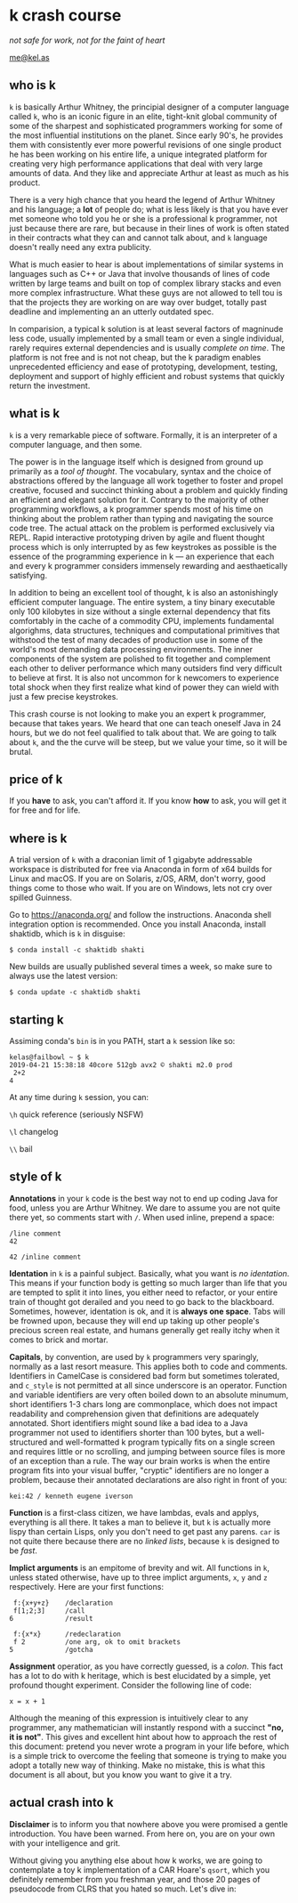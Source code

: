 # k crash course
*not safe for work,
not for the faint of heart*

<me@kel.as>

## who is k

`k` is basically Arthur Whitney, the principial designer of a computer language
called `k`, who is an iconic figure in an elite, tight-knit global community
of some of the sharpest and sophisticated programmers working for some of the most
influential institutions on the planet. Since early 90's, he provides them with 
consistently ever more powerful revisions of one single product he has been working on
his entire life, a unique integrated platform for creating very high performance applications
that deal with very large amounts of data. And they like and appreciate Arthur at least as 
much as his product.

There is a very high chance that you heard the legend of Arthur Whitney and his language; 
a **lot** of people do; what is less likely is that you have ever met 
someone who told you he or she is a professional k programmer, not just because there are rare,
but because in their lines of work is often stated in their contracts what they can and 
cannot talk about, and `k` language doesn't really need any extra publicity.

What is much easier to hear is about implementations of similar systems in languages
such as C++ or Java that involve thousands of lines of code written by large teams 
and built on top of complex library stacks and even more complex infrastructure. What 
these guys are not allowed to tell tou is that the projects they are working on are 
way over budget, totally past deadline and implementing an an utterly outdated spec.

In comparision, a typical k solution is at least several factors of magninude less code, 
usually implemented by a small team or even a single individual, rarely requires 
external dependencies and is usually *complete on time*. The platform is not free
and is not not cheap, but the k paradigm enables unprecedented efficiency and ease of 
prototyping, development, testing, deployment and support of highly efficient and robust 
systems that quickly return the investment.

## what is k

`k` is a very remarkable piece of software. Formally, it is an interpreter of a 
computer language, and then some.

The power is in the language itself which is designed from ground up primarily as 
a *tool of thought*. The vocabulary, syntax and the choice of abstractions 
offered by the language all work together to foster and propel creative, focused 
and succinct thinking about a problem and quickly finding an efficient and elegant 
solution for it. Contrary to the majority of other programming workflows, a k 
programmer spends most of his time on thinking about the problem rather than typing 
and navigating the source code tree. The actual attack on the problem is performed 
exclusively via REPL. Rapid interactive prototyping driven by agile and fluent thought 
process which is only interrupted by as few keystrokes as possible is the essence of the 
programming experience in k — an experience that each and every k programmer 
considers immensely rewarding and aesthaetically satisfying.

In addition to being an excellent tool of thought, k is also an astonishingly 
efficient computer language. The entire system, a tiny binary executable only
100 kilobytes in size without a single external dependency that fits comfortably in 
the cache of a commodity CPU, implements fundamental algorighms, data structures, 
techniques and computational primitives that withstood the test of many decades 
of production use in some of the world's most demanding data processing environments. 
The inner components of the system are polished to fit together and complement each 
other to deliver performance which many outsiders find very difficult to believe 
at first. It is also not uncommon for k newcomers to experience total shock when 
they first realize what kind of power they can wield with just a few precise
keystrokes.

This crash course is not looking to make you an expert k programmer, because
that takes years. We heard that one can teach oneself Java in 24 hours, but we 
do not feel qualified to talk about that. We are going to talk about `k`, and the
the curve will be steep, but we value your time, so it will be brutal.

## price of k

If you **have** to ask, you can't afford it. If you know **how** to ask, you will get it 
for free and for life.

## where is k

A trial version of `k` with a draconian limit of 1 gigabyte addressable workspace is 
distributed for free via Anaconda in form of x64 builds for Linux and macOS. If you 
are on Solaris, z/OS, ARM, don't worry, good things come to those who wait.
If you are on Windows, lets not cry over spilled Guinness.

Go to https://anaconda.org/ and follow the instructions. Anaconda shell integration 
option is recommended. Once you install Anaconda, install shaktidb, which is `k` in 
disguise:

`$ conda install -c shaktidb shakti`

New builds are usually published several times a week, so make sure to always 
use the latest version:

`$ conda update -c shaktidb shakti`

## starting k

Assiming conda's `bin` is in you PATH, start a `k` session like so:

```
kelas@failbowl ~ $ k
2019-04-21 15:38:18 40core 512gb avx2 © shakti m2.0 prod
 2+2
4
```

At any time during `k` session, you can:

`\h` quick reference (seriously NSFW)

`\l` changelog

`\\` bail


## style of k

**Annotations** in your `k` code is the best way not to end up coding Java for food, unless 
you are Arthur Whitney. We dare to assume you are not quite there yet, so comments start 
with `/`. When used inline, prepend a space:

```
/line comment
42

42 /inline comment
```

**Identation** in `k` is a painful subject. Basically, what you want is *no identation*.
This means if your function body is getting so much larger than life that you are tempted to split it
into lines, you either need to refactor, or your entire train of thought got derailed and you 
need to go back to the blackboard. Sometimes, however, identation is ok,
and it is **always one space**. Tabs will be frowned upon, because they will end up taking up
other people's precious screen real estate, and humans generally get really itchy when it comes 
to brick and mortar.

**Capitals**, by convention, are used by `k` programmers very sparingly, normally as a last resort 
measure. This applies both to code and comments. Identifiers in CamelCase is considered bad 
form but sometimes tolerated, and `c_style` is not permitted at all since underscore is an 
operator. Function and variable identifiers are very often boiled down to 
an absolute minumum, short identifiers 1-3 chars long are commonplace, which does not impact 
readability and comprehension given that definitions are adequately annotated. Short 
identifiers might sound like a bad idea to a Java programmer not used to identifiers shorter
than 100 bytes, but a well-structured and well-formatted k program typically fits on 
a single screen and requires little or no scrolling, and jumping between source 
files is more of an exception than a rule. The way our brain works is when the 
entire program fits into your visual buffer, "cryptic" identifiers are no longer a 
problem, because their annotated declarations are also right in front of you:

```
kei:42 / kenneth eugene iverson
```

**Function** is a first-class citizen, we have lambdas, evals and applys, everything is 
all there. It takes a man to believe it, but `k` is actually more lispy than certain Lisps,
only you don't need to get past any parens. `car` is not quite there because there are 
no *linked lists*, because `k` is designed to be *fast*.

**Implict arguments** is an empitome of brevity and wit. All functions in `k`, unless 
stated otherwise, have up to three implict arguments, `x`, `y` and `z` respectively.
Here are your first functions:

```
 f:{x+y+z}    /declaration
 f[1;2;3]     /call
6             /result
  
 f:{x*x}      /redeclaration
 f 2          /one arg, ok to omit brackets
5             /gotcha
```


**Assignment** operatior, as you have correctly guessed, is a *colon*. This fact
has a lot to do with k heritage, which is best elucidated by a simple, yet profound
thought experiment. Consider the following line of code:

```
x = x + 1
```

Although the meaning of this expression is intuitively clear to any programmer, any
mathematician will instantly respond with a succinct **"no, it is not"**. This gives
and excellent hint about how to approach the rest of this document: pretend you never
wrote a program in your life before, which is a simple trick to overcome the feeling 
that someone is trying to make you adopt a totally new way of thinking. Make no mistake, 
this is what this document is all about, but you know you want to give it a try.


## actual crash into k

**Disclaimer** is to inform you that nowhere above you were promised a gentle 
introduction. You have been warned. From here on, you are on your own with your intelligence and grit.

Without giving you anything else about how k works, we are going to contemplate a toy k implementation of a СAR Hoare's `qsort`, which you definitely remember from you freshman year, and those 20 pages of pseudocode from CLRS that you hated so much. Let's dive in:





